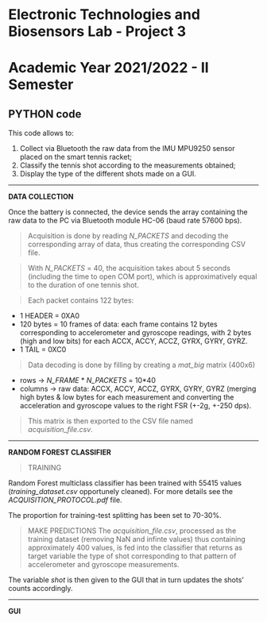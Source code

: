 # Electronic Technologies and Biosensors Lab - Project 3
# Academic Year 2021/2022 - II Semester


## PYTHON code 

This code allows to:
1.  Collect via Bluetooth the raw data from the IMU MPU9250 sensor placed on the smart tennis racket;
2.	Classify the tennis shot according to the measurements obtained;
3.	Display the type of the different shots made on a GUI.


--------------------------------------------

**DATA COLLECTION**

Once the battery is connected, the device sends the array containing the raw data to the PC via Bluetooth module HC-06 (baud rate 57600 bps). 

> Acquisition is done by reading *N_PACKETS* and decoding the corresponding array of data, thus creating the corresponding CSV file.

> With *N_PACKETS* = 40, the acquisition takes about 5 seconds (including the time to open COM port), which is approximatively equal to the duration of one tennis shot.

> Each packet contains 122 bytes: 
-	1 HEADER = 0XA0
-	120 bytes =  10 frames of data: each frame contains 12 bytes corresponding to accelerometer and gyroscope readings, with 2 bytes (high and low bits) for each ACCX, ACCY, ACCZ, GYRX, GYRY, GYRZ.
-	1 TAIL = 0XC0

> Data decoding is done by filling by creating a *mat_big* matrix (400x6) 
-	rows -> *N_FRAME* * *N_PACKETS* = 10*40 
-	columns -> raw data: ACCX, ACCY, ACCZ, GYRX, GYRY, GYRZ (merging high bytes & low bytes for each measurement and converting the acceleration and gyroscope values to the right FSR (+-2g, +-250 dps).

> This matrix is then exported to the CSV file named *acquisition_file.csv*.



--------------------------------------------

**RANDOM FOREST CLASSIFIER**

> TRAINING

Random Forest multiclass classifier has been trained with 55415 values (*training_dataset.csv* opportunely cleaned). For more details see  the *ACQUISITION_PROTOCOL.pdf* file.

The proportion for training-test splitting has been set to 70-30%.


> MAKE PREDICTIONS
The *acquisition_file.csv*, processed as the training dataset (removing NaN and infinte values) thus containing approximately 400 values, is fed into the classifier that returns as target variable the type of shot corresponding to that pattern of accelerometer and gyroscope measurements.

The variable *shot* is then given to the GUI that in turn updates the shots’ counts accordingly.

--------------------------------------------

**GUI**